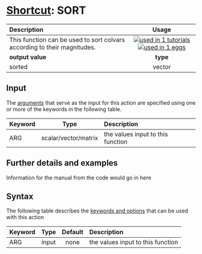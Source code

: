 # [Shortcut](shortcuts.md): SORT

| Description    | Usage |
|:--------|:--------:|
| This function can be used to sort colvars according to their magnitudes. | [![used in 1 tutorials](https://img.shields.io/badge/tutorials-1-green.svg)](https://www.plumed-tutorials.org/browse.html?search=SORT)[![used in 1 eggs](https://img.shields.io/badge/nest-1-green.svg)](https://www.plumed-nest.org/browse.html?search=SORT)|
 | **output value** | **type** |
| sorted | vector |

## Input

The [arguments](specifying_arguments.html) that serve as the input for this action are specified using one or more of the keywords in the following table.

| Keyword |  Type | Description |
|:--------|:------:|:-----------|
| ARG | scalar/vector/matrix | the values input to this function |


## Further details and examples 
Information for the manual from the code would go in here 
## Syntax 
The following table describes the [keywords and options](parsing.md) that can be used with this action 

| Keyword | Type | Default | Description |
|:-------|:----:|:-------:|:-----------|
| ARG | input | none | the values input to this function |
